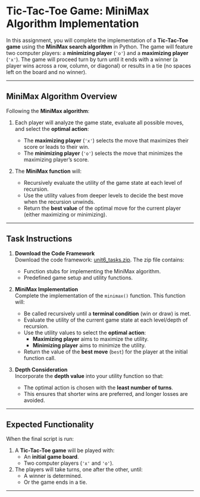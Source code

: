 # Tic-Tac-Toe Game: MiniMax Algorithm Implementation

In this assignment, you will complete the implementation of a **Tic-Tac-Toe game** using the **MiniMax search algorithm** in Python. The game will feature two computer players: a **minimizing player** (`'o'`) and a **maximizing player** (`'x'`). The game will proceed turn by turn until it ends with a winner (a player wins across a row, column, or diagonal) or results in a tie (no spaces left on the board and no winner).

---

## MiniMax Algorithm Overview

Following the **MiniMax algorithm**:

1. Each player will analyze the game state, evaluate all possible moves, and select the **optimal action**:
   - The **maximizing player** (`'x'`) selects the move that maximizes their score or leads to their win.
   - The **minimizing player** (`'o'`) selects the move that minimizes the maximizing player’s score.

2. The **MiniMax function** will:
   - Recursively evaluate the utility of the game state at each level of recursion.
   - Use the utility values from deeper levels to decide the best move when the recursion unwinds.
   - Return the **best value** of the optimal move for the current player (either maximizing or minimizing).

---

## Task Instructions

1. **Download the Code Framework**  
   Download the code framework: [unit6_tasks.zip](#). The zip file contains:
   - Function stubs for implementing the MiniMax algorithm.
   - Predefined game setup and utility functions.

2. **MiniMax Implementation**  
   Complete the implementation of the `minimax()` function. This function will:
   - Be called recursively until a **terminal condition** (win or draw) is met.
   - Evaluate the utility of the current game state at each level/depth of recursion.
   - Use the utility values to select the **optimal action**:
     - **Maximizing player** aims to maximize the utility.
     - **Minimizing player** aims to minimize the utility.
   - Return the value of the **best move** (`best`) for the player at the initial function call.

3. **Depth Consideration**  
   Incorporate the **depth value** into your utility function so that:
   - The optimal action is chosen with the **least number of turns**.
   - This ensures that shorter wins are preferred, and longer losses are avoided.

---

## Expected Functionality

When the final script is run:
1. A **Tic-Tac-Toe game** will be played with:
   - An **initial game board**.
   - Two computer players (`'x'` and `'o'`).
2. The players will take turns, one after the other, until:
   - A winner is determined.
   - Or the game ends in a tie.

---
